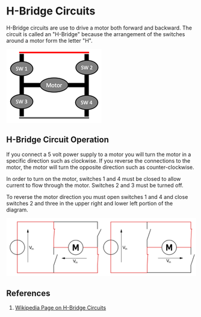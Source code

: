 # H-Bridge Circuits

H-Bridge circuits are use to drive a motor both forward and backward.  The circuit is called an "H-Bridge" because the arrangement of the switches around a motor form the letter "H".

![H-Bridge Circuit](../img/h-bridge.png)

## H-Bridge Circuit Operation

If you connect a 5 volt power supply to a motor you will turn the motor in a specific direction such as clockwise.  If you reverse the connections to the motor, the motor will turn the opposite direction such as counter-clockwise.

In order to turn on the motor, switches 1 and 4 must be closed to allow current to flow through the motor.  Switches 2 and 3 must be turned off.

To reverse the motor direction you must open switches 1 and 4 and close switches 2 and three in the upper right and lower left portion of the diagram.

![H-Bridge Circuit](../img/H_bridge_operating.svg.png)

## References

1. [Wikipedia Page on H-Bridge Circuits](https://en.wikipedia.org/wiki/H-bridge)
